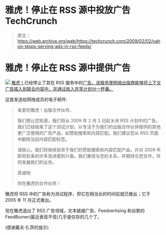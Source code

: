 # 雅虎！停止在 RSS 源中投放广告 TechCrunch

> 原文：<https://web.archive.org/web/https://techcrunch.com/2009/02/02/yahoo-stops-serving-ads-in-rss-feeds/>

# 雅虎！停止在 RSS 源中提供广告

![](img/f9cac1f52988cc99ee1a1b6df28bdb36.png) [雅虎！](https://web.archive.org/web/20221006021715/http://yahoo.com/)已经停止了其在 RSS 服务中的[广告，该服务使网络出版商能够将上下文广告插入到联合内容中，并通过收入共享计划分一杯羹。](https://web.archive.org/web/20221006021715/http://publisher.yahoo.com/sell/AdsInRSS.php?loc=USYPN0005)

这是发送给网络成员的电子邮件:

> 亲爱的雅虎！出版合作伙伴，
> 
> 我们想让您知道，我们将从 2009 年 2 月 2 日起关闭 RSS 计划中的广告。我们已经结束了这个测试计划，以专注于为我们的出版合作伙伴提供的其他更广泛使用的广告产品，如赞助搜索和内容匹配。我们建议您从 RSS 页面中删除当前内容匹配标签。
> 
> 请放心，我们将继续投资于我们的赞助搜索和内容匹配产品，并对 2009 年即将到来的许多改进感到兴奋。我们重视与您的关系，并期待与您合作，共同发展我们的业务。
> 
> 真诚地
> 
> 你在雅虎的合作伙伴！

雅虎将 RSS 中的广告称为测试程序，但它在相当长的时间前就已推出；它于 2005 年 11 月正式推出。

现在雅虎退出了 RSS 广告领域，文本链接广告、Feedvertising 和谷歌的 FeedBurner(最近表现不佳)几乎是仅存的几个了。

(感谢戴夫·扎茨的提示)